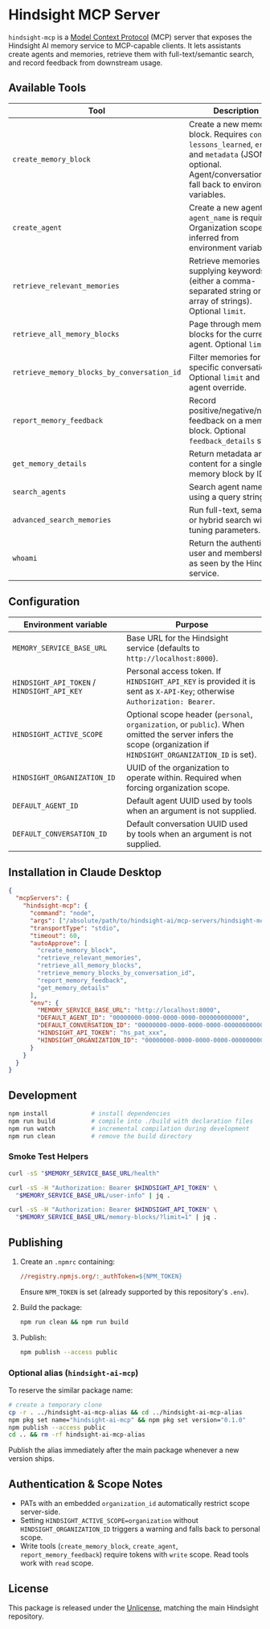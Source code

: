 # Hindsight MCP Server

`hindsight-mcp` is a [Model Context Protocol](https://github.com/modelcontextprotocol) (MCP) server that exposes the Hindsight AI memory service to MCP-capable clients. It lets assistants create agents and memories, retrieve them with full-text/semantic search, and record feedback from downstream usage.

## Available Tools

| Tool | Description |
| --- | --- |
| `create_memory_block` | Create a new memory block. Requires `content`; `lessons_learned`, `errors`, and `metadata` (JSON) are optional. Agent/conversation IDs fall back to environment variables. |
| `create_agent` | Create a new agent. `agent_name` is required. Organization scope is inferred from environment variables. |
| `retrieve_relevant_memories` | Retrieve memories by supplying keywords (either a comma-separated string or an array of strings). Optional `limit`. |
| `retrieve_all_memory_blocks` | Page through memory blocks for the current agent. Optional `limit`. |
| `retrieve_memory_blocks_by_conversation_id` | Filter memories for a specific conversation. Optional `limit` and agent override. |
| `report_memory_feedback` | Record positive/negative/neutral feedback on a memory block. Optional `feedback_details` string. |
| `get_memory_details` | Return metadata and content for a single memory block by ID. |
| `search_agents` | Search agent names using a query string. |
| `advanced_search_memories` | Run full-text, semantic, or hybrid search with tuning parameters. |
| `whoami` | Return the authenticated user and memberships as seen by the Hindsight service. |

## Configuration

| Environment variable | Purpose |
| --- | --- |
| `MEMORY_SERVICE_BASE_URL` | Base URL for the Hindsight service (defaults to `http://localhost:8000`). |
| `HINDSIGHT_API_TOKEN` / `HINDSIGHT_API_KEY` | Personal access token. If `HINDSIGHT_API_KEY` is provided it is sent as `X-API-Key`; otherwise `Authorization: Bearer`. |
| `HINDSIGHT_ACTIVE_SCOPE` | Optional scope header (`personal`, `organization`, or `public`). When omitted the server infers the scope (organization if `HINDSIGHT_ORGANIZATION_ID` is set). |
| `HINDSIGHT_ORGANIZATION_ID` | UUID of the organization to operate within. Required when forcing organization scope. |
| `DEFAULT_AGENT_ID` | Default agent UUID used by tools when an argument is not supplied. |
| `DEFAULT_CONVERSATION_ID` | Default conversation UUID used by tools when an argument is not supplied. |

## Installation in Claude Desktop

```json
{
  "mcpServers": {
    "hindsight-mcp": {
      "command": "node",
      "args": ["/absolute/path/to/hindsight-ai/mcp-servers/hindsight-mcp/build/index.js"],
      "transportType": "stdio",
      "timeout": 60,
      "autoApprove": [
        "create_memory_block",
        "retrieve_relevant_memories",
        "retrieve_all_memory_blocks",
        "retrieve_memory_blocks_by_conversation_id",
        "report_memory_feedback",
        "get_memory_details"
      ],
      "env": {
        "MEMORY_SERVICE_BASE_URL": "http://localhost:8000",
        "DEFAULT_AGENT_ID": "00000000-0000-0000-0000-000000000000",
        "DEFAULT_CONVERSATION_ID": "00000000-0000-0000-0000-000000000000",
        "HINDSIGHT_API_TOKEN": "hs_pat_xxx",
        "HINDSIGHT_ORGANIZATION_ID": "00000000-0000-0000-0000-000000000000"
      }
    }
  }
}
```

## Development

```bash
npm install            # install dependencies
npm run build          # compile into ./build with declaration files
npm run watch          # incremental compilation during development
npm run clean          # remove the build directory
```

### Smoke Test Helpers

```bash
curl -sS "$MEMORY_SERVICE_BASE_URL/health"

curl -sS -H "Authorization: Bearer $HINDSIGHT_API_TOKEN" \
  "$MEMORY_SERVICE_BASE_URL/user-info" | jq .

curl -sS -H "Authorization: Bearer $HINDSIGHT_API_TOKEN" \
  "$MEMORY_SERVICE_BASE_URL/memory-blocks/?limit=1" | jq .
```

## Publishing

1. Create an `.npmrc` containing:
   ```ini
   //registry.npmjs.org/:_authToken=${NPM_TOKEN}
   ```
   Ensure `NPM_TOKEN` is set (already supported by this repository's `.env`).

2. Build the package:
   ```bash
   npm run clean && npm run build
   ```

3. Publish:
   ```bash
   npm publish --access public
   ```

### Optional alias (`hindsight-ai-mcp`)

To reserve the similar package name:
```bash
# create a temporary clone
cp -r . ../hindsight-ai-mcp-alias && cd ../hindsight-ai-mcp-alias
npm pkg set name="hindsight-ai-mcp" && npm pkg set version="0.1.0"
npm publish --access public
cd .. && rm -rf hindsight-ai-mcp-alias
```
Publish the alias immediately after the main package whenever a new version ships.

## Authentication & Scope Notes

- PATs with an embedded `organization_id` automatically restrict scope server-side.
- Setting `HINDSIGHT_ACTIVE_SCOPE=organization` without `HINDSIGHT_ORGANIZATION_ID` triggers a warning and falls back to personal scope.
- Write tools (`create_memory_block`, `create_agent`, `report_memory_feedback`) require tokens with `write` scope. Read tools work with `read` scope.

## License

This package is released under the [Unlicense](LICENSE), matching the main Hindsight repository.
